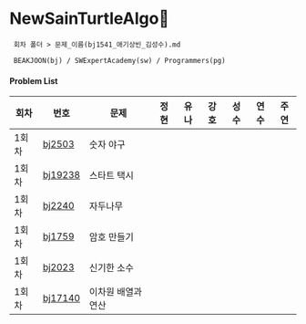 # NewSainTurtleAlgo📝

```
 회차 폴더 > 문제_이름(bj1541_애기상빈_김성수).md

 BEAKJOON(bj) / SWExpertAcademy(sw) / Programmers(pg)
```

#### Problem List

| 회차 | 번호                                             | 문제                  | 정현 | 유나 | 강호 | 성수 | 연수 | 주연 |
| ---- | ------------------------------------------------ | ------------------| ---- | ---- | ---- | ---- | ---- | ---- |
| 1회차 | [bj2503](https://www.acmicpc.net/problem/2503)| 숫자 야구 |  |  |  |  |  |  |
| 1회차 | [bj19238](https://www.acmicpc.net/problem/19238)| 스타트 택시 |  |  |  |  |  |  |
| 1회차 | [bj2240](https://www.acmicpc.net/problem/2240)| 자두나무 |  |  |  |  |  |  |
| 1회차 | [bj1759](https://www.acmicpc.net/problem/1759)| 암호 만들기 |  |  |  |  |  |  |
| 1회차 | [bj2023](https://www.acmicpc.net/problem/2023)| 신기한 소수 |  |  |  |  |  |  |
| 1회차 | [bj17140](https://www.acmicpc.net/problem/17140)| 이차원 배열과 연산 |  |  |  |  |  |  |

